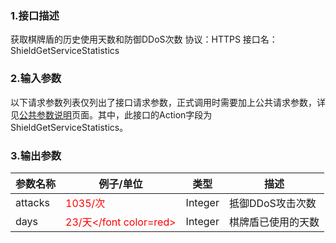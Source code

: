 ### 1.接口描述
获取棋牌盾的历史使用天数和防御DDoS次数
协议：HTTPS
接口名：ShieldGetServiceStatistics

### 2.输入参数
以下请求参数列表仅列出了接口请求参数，正式调用时需要加上公共请求参数，详见[公共参数说明](/document/product/297/7291)页面。其中，此接口的Action字段为ShieldGetServiceStatistics。

### 3.输出参数
| 参数名称 |例子/单位 | 类型 | 描述 |
|---------|---------|---------|---------|
| attacks |<font color=red> 1035/次 <font color=red> |Integer |抵御DDoS攻击次数 |
| days | <font color=red>23/天</font color=red> | Integer |棋牌盾已使用的天数 |
